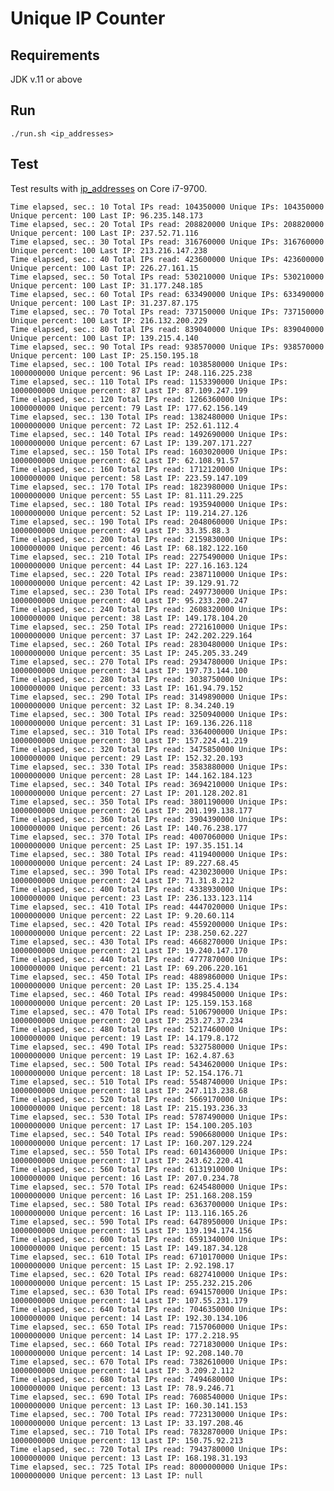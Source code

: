 # Unique IP Counter

## Requirements

JDK v.11 or above

## Run

    ./run.sh <ip_addresses>

## Test

Test results with [ip_addresses](https://ecwid-vgv-storage.s3.eu-central-1.amazonaws.com/ip_addresses.zip) on Core i7-9700.

    Time elapsed, sec.: 10 Total IPs read: 104350000 Unique IPs: 104350000 Unique percent: 100 Last IP: 96.235.148.173
    Time elapsed, sec.: 20 Total IPs read: 208820000 Unique IPs: 208820000 Unique percent: 100 Last IP: 237.52.71.116
    Time elapsed, sec.: 30 Total IPs read: 316760000 Unique IPs: 316760000 Unique percent: 100 Last IP: 213.216.147.238
    Time elapsed, sec.: 40 Total IPs read: 423600000 Unique IPs: 423600000 Unique percent: 100 Last IP: 226.27.161.15
    Time elapsed, sec.: 50 Total IPs read: 530210000 Unique IPs: 530210000 Unique percent: 100 Last IP: 31.177.248.185
    Time elapsed, sec.: 60 Total IPs read: 633490000 Unique IPs: 633490000 Unique percent: 100 Last IP: 31.237.87.175
    Time elapsed, sec.: 70 Total IPs read: 737150000 Unique IPs: 737150000 Unique percent: 100 Last IP: 216.132.200.229
    Time elapsed, sec.: 80 Total IPs read: 839040000 Unique IPs: 839040000 Unique percent: 100 Last IP: 139.215.4.140
    Time elapsed, sec.: 90 Total IPs read: 938570000 Unique IPs: 938570000 Unique percent: 100 Last IP: 25.150.195.18
    Time elapsed, sec.: 100 Total IPs read: 1038580000 Unique IPs: 1000000000 Unique percent: 96 Last IP: 248.116.225.238
    Time elapsed, sec.: 110 Total IPs read: 1153390000 Unique IPs: 1000000000 Unique percent: 87 Last IP: 87.109.247.199
    Time elapsed, sec.: 120 Total IPs read: 1266360000 Unique IPs: 1000000000 Unique percent: 79 Last IP: 177.62.156.149
    Time elapsed, sec.: 130 Total IPs read: 1382480000 Unique IPs: 1000000000 Unique percent: 72 Last IP: 252.61.112.4
    Time elapsed, sec.: 140 Total IPs read: 1492690000 Unique IPs: 1000000000 Unique percent: 67 Last IP: 139.207.171.227
    Time elapsed, sec.: 150 Total IPs read: 1603020000 Unique IPs: 1000000000 Unique percent: 62 Last IP: 62.108.91.57
    Time elapsed, sec.: 160 Total IPs read: 1712120000 Unique IPs: 1000000000 Unique percent: 58 Last IP: 223.59.147.109
    Time elapsed, sec.: 170 Total IPs read: 1823980000 Unique IPs: 1000000000 Unique percent: 55 Last IP: 81.111.29.225
    Time elapsed, sec.: 180 Total IPs read: 1935940000 Unique IPs: 1000000000 Unique percent: 52 Last IP: 119.214.27.126
    Time elapsed, sec.: 190 Total IPs read: 2048060000 Unique IPs: 1000000000 Unique percent: 49 Last IP: 33.35.88.3
    Time elapsed, sec.: 200 Total IPs read: 2159830000 Unique IPs: 1000000000 Unique percent: 46 Last IP: 68.182.122.160
    Time elapsed, sec.: 210 Total IPs read: 2275490000 Unique IPs: 1000000000 Unique percent: 44 Last IP: 227.16.163.124
    Time elapsed, sec.: 220 Total IPs read: 2387110000 Unique IPs: 1000000000 Unique percent: 42 Last IP: 39.129.91.72
    Time elapsed, sec.: 230 Total IPs read: 2497730000 Unique IPs: 1000000000 Unique percent: 40 Last IP: 95.233.200.247
    Time elapsed, sec.: 240 Total IPs read: 2608320000 Unique IPs: 1000000000 Unique percent: 38 Last IP: 149.178.104.20
    Time elapsed, sec.: 250 Total IPs read: 2721610000 Unique IPs: 1000000000 Unique percent: 37 Last IP: 242.202.229.164
    Time elapsed, sec.: 260 Total IPs read: 2830480000 Unique IPs: 1000000000 Unique percent: 35 Last IP: 245.205.33.249
    Time elapsed, sec.: 270 Total IPs read: 2934780000 Unique IPs: 1000000000 Unique percent: 34 Last IP: 197.73.144.100
    Time elapsed, sec.: 280 Total IPs read: 3038750000 Unique IPs: 1000000000 Unique percent: 33 Last IP: 161.94.79.152
    Time elapsed, sec.: 290 Total IPs read: 3149890000 Unique IPs: 1000000000 Unique percent: 32 Last IP: 8.34.240.19
    Time elapsed, sec.: 300 Total IPs read: 3250940000 Unique IPs: 1000000000 Unique percent: 31 Last IP: 169.136.226.118
    Time elapsed, sec.: 310 Total IPs read: 3364000000 Unique IPs: 1000000000 Unique percent: 30 Last IP: 157.224.41.219
    Time elapsed, sec.: 320 Total IPs read: 3475850000 Unique IPs: 1000000000 Unique percent: 29 Last IP: 152.32.20.193
    Time elapsed, sec.: 330 Total IPs read: 3583880000 Unique IPs: 1000000000 Unique percent: 28 Last IP: 144.162.184.123
    Time elapsed, sec.: 340 Total IPs read: 3694210000 Unique IPs: 1000000000 Unique percent: 27 Last IP: 201.128.202.81
    Time elapsed, sec.: 350 Total IPs read: 3801190000 Unique IPs: 1000000000 Unique percent: 26 Last IP: 201.199.138.177
    Time elapsed, sec.: 360 Total IPs read: 3904390000 Unique IPs: 1000000000 Unique percent: 26 Last IP: 140.76.238.177
    Time elapsed, sec.: 370 Total IPs read: 4007060000 Unique IPs: 1000000000 Unique percent: 25 Last IP: 197.35.151.14
    Time elapsed, sec.: 380 Total IPs read: 4119400000 Unique IPs: 1000000000 Unique percent: 24 Last IP: 89.227.68.45
    Time elapsed, sec.: 390 Total IPs read: 4230230000 Unique IPs: 1000000000 Unique percent: 24 Last IP: 71.31.8.212
    Time elapsed, sec.: 400 Total IPs read: 4338930000 Unique IPs: 1000000000 Unique percent: 23 Last IP: 236.133.123.114
    Time elapsed, sec.: 410 Total IPs read: 4447020000 Unique IPs: 1000000000 Unique percent: 22 Last IP: 9.20.60.114
    Time elapsed, sec.: 420 Total IPs read: 4559200000 Unique IPs: 1000000000 Unique percent: 22 Last IP: 238.250.62.227
    Time elapsed, sec.: 430 Total IPs read: 4668270000 Unique IPs: 1000000000 Unique percent: 21 Last IP: 19.240.147.170
    Time elapsed, sec.: 440 Total IPs read: 4777870000 Unique IPs: 1000000000 Unique percent: 21 Last IP: 69.206.220.161
    Time elapsed, sec.: 450 Total IPs read: 4889860000 Unique IPs: 1000000000 Unique percent: 20 Last IP: 135.25.4.134
    Time elapsed, sec.: 460 Total IPs read: 4998450000 Unique IPs: 1000000000 Unique percent: 20 Last IP: 125.159.153.168
    Time elapsed, sec.: 470 Total IPs read: 5106790000 Unique IPs: 1000000000 Unique percent: 20 Last IP: 253.27.37.234
    Time elapsed, sec.: 480 Total IPs read: 5217460000 Unique IPs: 1000000000 Unique percent: 19 Last IP: 14.179.8.172
    Time elapsed, sec.: 490 Total IPs read: 5327580000 Unique IPs: 1000000000 Unique percent: 19 Last IP: 162.4.87.63
    Time elapsed, sec.: 500 Total IPs read: 5434620000 Unique IPs: 1000000000 Unique percent: 18 Last IP: 52.154.176.71
    Time elapsed, sec.: 510 Total IPs read: 5548740000 Unique IPs: 1000000000 Unique percent: 18 Last IP: 247.113.238.68
    Time elapsed, sec.: 520 Total IPs read: 5669170000 Unique IPs: 1000000000 Unique percent: 18 Last IP: 215.193.236.33
    Time elapsed, sec.: 530 Total IPs read: 5787490000 Unique IPs: 1000000000 Unique percent: 17 Last IP: 154.100.205.103
    Time elapsed, sec.: 540 Total IPs read: 5906680000 Unique IPs: 1000000000 Unique percent: 17 Last IP: 160.207.129.224
    Time elapsed, sec.: 550 Total IPs read: 6014360000 Unique IPs: 1000000000 Unique percent: 17 Last IP: 243.62.220.41
    Time elapsed, sec.: 560 Total IPs read: 6131910000 Unique IPs: 1000000000 Unique percent: 16 Last IP: 207.0.234.78
    Time elapsed, sec.: 570 Total IPs read: 6245480000 Unique IPs: 1000000000 Unique percent: 16 Last IP: 251.168.208.159
    Time elapsed, sec.: 580 Total IPs read: 6363700000 Unique IPs: 1000000000 Unique percent: 16 Last IP: 113.116.165.26
    Time elapsed, sec.: 590 Total IPs read: 6478950000 Unique IPs: 1000000000 Unique percent: 15 Last IP: 139.194.174.156
    Time elapsed, sec.: 600 Total IPs read: 6591340000 Unique IPs: 1000000000 Unique percent: 15 Last IP: 149.187.34.128
    Time elapsed, sec.: 610 Total IPs read: 6710170000 Unique IPs: 1000000000 Unique percent: 15 Last IP: 2.92.198.17
    Time elapsed, sec.: 620 Total IPs read: 6827410000 Unique IPs: 1000000000 Unique percent: 15 Last IP: 255.232.215.206
    Time elapsed, sec.: 630 Total IPs read: 6941570000 Unique IPs: 1000000000 Unique percent: 14 Last IP: 107.55.231.179
    Time elapsed, sec.: 640 Total IPs read: 7046350000 Unique IPs: 1000000000 Unique percent: 14 Last IP: 192.30.134.106
    Time elapsed, sec.: 650 Total IPs read: 7157060000 Unique IPs: 1000000000 Unique percent: 14 Last IP: 177.2.218.95
    Time elapsed, sec.: 660 Total IPs read: 7271830000 Unique IPs: 1000000000 Unique percent: 14 Last IP: 92.208.140.70
    Time elapsed, sec.: 670 Total IPs read: 7382610000 Unique IPs: 1000000000 Unique percent: 14 Last IP: 3.209.2.112
    Time elapsed, sec.: 680 Total IPs read: 7494680000 Unique IPs: 1000000000 Unique percent: 13 Last IP: 78.9.246.71
    Time elapsed, sec.: 690 Total IPs read: 7608540000 Unique IPs: 1000000000 Unique percent: 13 Last IP: 160.30.141.153
    Time elapsed, sec.: 700 Total IPs read: 7723130000 Unique IPs: 1000000000 Unique percent: 13 Last IP: 33.197.208.46
    Time elapsed, sec.: 710 Total IPs read: 7832870000 Unique IPs: 1000000000 Unique percent: 13 Last IP: 150.75.92.213
    Time elapsed, sec.: 720 Total IPs read: 7943780000 Unique IPs: 1000000000 Unique percent: 13 Last IP: 168.198.31.193
    Time elapsed, sec.: 725 Total IPs read: 8000000000 Unique IPs: 1000000000 Unique percent: 13 Last IP: null
